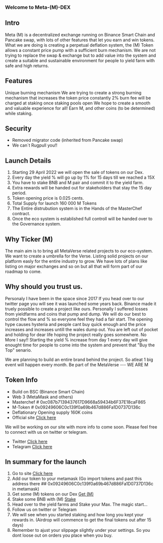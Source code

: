 ### Welcome to Meta-(M)-DEX

## Intro
Meta (M) is a decentralized exchange running on Binance Smart Chain and Pancake swap, with lots of other features that let you earn and win tokens.
What we are doing is creating a perpetual deflation system, the (M) Token allows a constant price pump with a sufficient burn mechanism. We are not trying to replace the swap & exchange but to add value into the system and create a suitable and sustainable environment for people to yield farm with safe and high returns.


## Features
Unique burning mechanism
We are trying to create a strong burning mechanism that increases the token price constantly
2% burn fee will be charged at staking once staking pools open
We hope to create a smooth and valuable experience for all! Earn M, and other coins (to be determined) while staking.

## Security
- Removed migrator code (inherited from Pancake swap)
- We can`t Rugpull you!!

## Launch Details

1. Starting 29 April 2022 we will open the sale of tokens on our Dex. 
2. Every day the yield % will go up by 1% for 15 days till we reached a 15X
3. You have to stake BNB and M pair and commit it to the yield farm.
4. Extra rewards will be handed out for stakeholders that stay the 15 day period.
5. Token opening price is 0.025 cents.
6. Total Supply for launch 160 000 M Tokens
7. The Entire distrubution system is in the Hands of the MasterChef contract.
8. Once the eco system is established full controll will be handed over to the Governance system.

## Why Ticker (M)

The main aim is to bring all MetaVerse related projects to our eco-system. We want to create a umbrella for the Verse.
Listing solid projects on our platform easly for the entire industry to grow.
We have lots of plans like listing on major exchanges and so on but all that will form part of our roadmap to come.

## Why should you trust us.
Personaly I have been in the space since 2017 If you head over to our twitter page you will see it was launched some years back.
Binance made it truely possible to create a project like ours. Personally I suffered losses from yieldfarms and coins that pump and dump.
We will do our best to control the flow and % so everyone feel they had a fair start.
The opening hype causes hysteria and people cant buy quick enough and the price increases and increases untill the wales dump out. You are left out of pocket and holding for dear life hoping the project really goes somewhere.
No More I say!! Starting the yield % increase from day 1 every day will give enought time for people to come into the system and prevent that "Buy the Top" senario.

We are planning to build an entire brand behind the project. So atleat 1 big event will happen every month.
Be part of the MetaVerse --- WE ARE M

## Token Info
- Build on BSC (Binance Smart Chain)
- Web 3 (MetaMask and others)
- Masterchef # 0xc087b7139437617D9668a59434b6F37E18caF865
- M-Token # 0x09249606C0c139f0a69b467d886Fa1D0737D136c
- Deflationary Opening supply 160K coins
- Official site <a href="https://meta-dex.live"> Click here </a>

We will be working on our site with more info to come soon. Please feel free to connect with us on twitter or telegram.
- Twitter <a href="https://twitter.com/dex_universe"> Click here </a>
- Telagram <a href="https://t.me/+bbFLun9VQj0yN2E0"> Click here </a>

## In summary for the launch
1. Go to site <a href="https://meta-dex.live"> Click here </a>
2. Add our token to your metamask (Go import tokens and past this address there ##  0x09249606C0c139f0a69b467d886Fa1D0737D136c in metamask)
3. Get some (M) tokens on our Dex <a href="https://exchange.meta-dex.live//#/swap?inputCurrency=BNB&outputCurrency=0x09249606C0c139f0a69b467d886Fa1D0737D136c"> Get (M) </a>
3. Stake some BNB with (M) <a href="https://exchange.meta-dex.live//#/add/ETH/0x09249606C0c139f0a69b467d886Fa1D0737D136c"> Stake </a>
4. Head over to the yield farms and Stake your Max. The magic start...
5. Follow us on twitter or Telegram
6. We will see when you started staking and how long you kept your rewards in. (Airdrop will commence to get the final tokens out after 15 days)
7. Remember to ajust your slippage slightly under your settings. So you dont loose out on orders you place when you buy.


